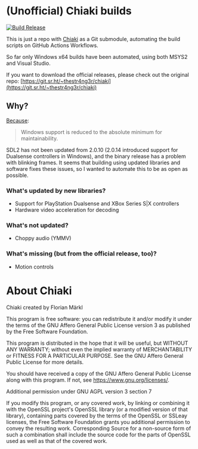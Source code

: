# (Unofficial) Chiaki builds

[![Build Release](https://github.com/alvaromunoz/chiaki-builds/actions/workflows/Build-win_x64.yml/badge.svg)](https://github.com/alvaromunoz/chiaki-builds/actions/workflows/Build-win_x64.yml)

This is just a repo with [Chiaki](https://git.sr.ht/~thestr4ng3r/chiaki) as a
Git submodule, automating the build scripts on GitHub Actions Workflows.

So far only Windows x64 builds have been automated, using both MSYS2 and Visual Studio.

If you want to download the official releases, please check out the original repo:
[https://git.sr.ht/~thestr4ng3r/chiaki](https://git.sr.ht/~thestr4ng3r/chiaki)

## Why?

[Because](https://git.sr.ht/~thestr4ng3r/chiaki/tree/master/doc/platform-build.md):

> Windows support is reduced to the absolute minimum for maintainability.

SDL2 has not been updated from 2.0.10 (2.0.14 introduced support for Dualsense
controllers in Windows), and the binary release has a problem with blinking
frames. It seems that building using updated libraries and software fixes
these issues, so I wanted to automate this to be as open as possible.

### What's updated by new libraries?

- Support for PlayStation Dualsense and XBox Series S|X controllers
- Hardware video acceleration for decoding

### What's not updated?

- Choppy audio (YMMV)

### What's missing (but from the official release, too)?

- Motion controls

# About Chiaki

Chiaki created by Florian Märkl

This program is free software: you can redistribute it and/or modify
it under the terms of the GNU Affero General Public License version 3
as published by the Free Software Foundation.

This program is distributed in the hope that it will be useful,
but WITHOUT ANY WARRANTY; without even the implied warranty of
MERCHANTABILITY or FITNESS FOR A PARTICULAR PURPOSE. See the
GNU Affero General Public License for more details.

You should have received a copy of the GNU Affero General Public License
along with this program. If not, see <https://www.gnu.org/licenses/>.

Additional permission under GNU AGPL version 3 section 7

If you modify this program, or any covered work, by linking or
combining it with the OpenSSL project's OpenSSL library (or a
modified version of that library), containing parts covered by the
terms of the OpenSSL or SSLeay licenses, the Free Software Foundation
grants you additional permission to convey the resulting work.
Corresponding Source for a non-source form of such a combination
shall include the source code for the parts of OpenSSL used as well
as that of the covered work.
